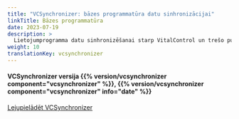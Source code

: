 ```yaml
---
title: "VCSynchronizer: bāzes programmatūra datu sinhronizācijai"
linkTitle: Bāzes programmatūra
date: 2023-07-19
description: >
  Lietojumprogramma datu sinhronizēšanai starp VitalControl un trešo pušu lietojumprogrammām.
weight: 10
translationKey: vcsynchronizer
---
```

#### VCSynchronizer versija {{% version/vcsynchronizer component="vcsynchronizer" %}}, {{% version/vcsynchronizer component="vcsynchronizer" info="date" %}}

<a href="/download/SetupVitalControlSynchronizer.exe" role="button" class="btn btn-primary btn-lg">Lejupielādēt VCSynchronizer</a>

